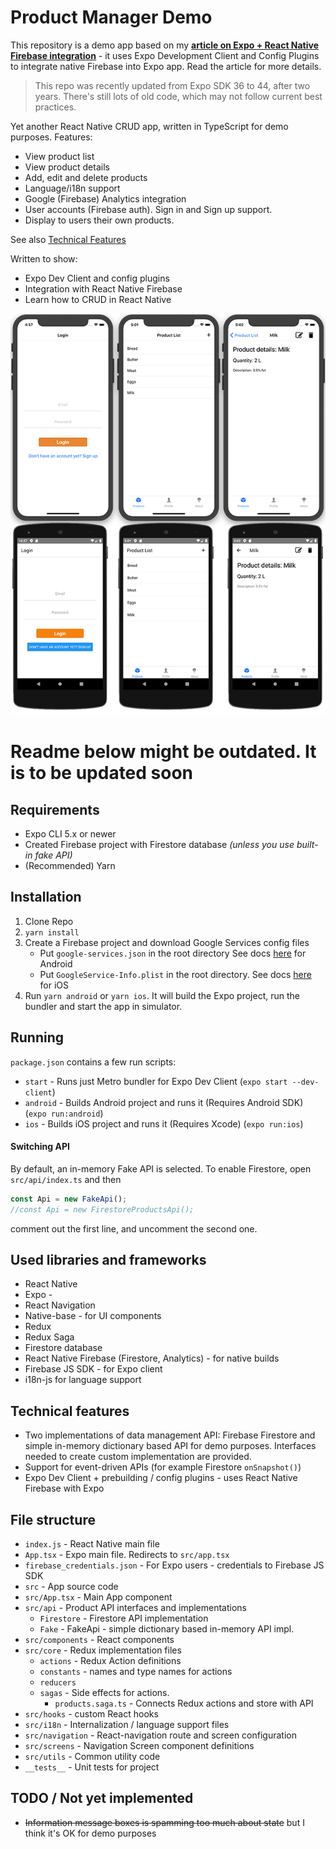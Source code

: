 # Product Manager Demo

This repository is a demo app based on my **[article on Expo + React Native Firebase integration](https://bartlomiej-klocek.medium.com/how-to-integrate-react-native-firebase-into-expo-d34712eaf64d)** - it uses Expo Development Client and Config Plugins to integrate native Firebase into Expo app. Read the article for more details.

> This repo was recently updated from Expo SDK 36 to 44, after two years. There's still lots of old code, which may not follow current best practices.

Yet another React Native CRUD app, written in
TypeScript for demo purposes. Features:

- View product list
- View product details
- Add, edit and delete products
- Language/i18n support
- Google (Firebase) Analytics integration
- User accounts (Firebase auth). Sign in and Sign up support.
- Display to users their own products.

See also [Technical Features](#technical-features)

Written to show:

- Expo Dev Client and config plugins
- Integration with React Native Firebase
- Learn how to CRUD in React Native

![Screenshot](./Screenshots/scr.png)

# Readme below might be outdated. It is to be updated soon

## Requirements

- Expo CLI 5.x or newer
- Created Firebase project with Firestore database
  _(unless you use built-in fake API)_
- (Recommended) Yarn

## Installation

1. Clone Repo
2. `yarn install`
3. Create a Firebase project and download Google Services config files
   - Put `google-services.json` in the root directory
     See docs [here](https://invertase.io/oss/react-native-firebase/quick-start/android-firebase-credentials)
     for Android
   - Put `GoogleService-Info.plist` in the root directory.
     See docs [here](https://invertase.io/oss/react-native-firebase/quick-start/ios-firebase-credentials)
     for iOS
4. Run `yarn android` or `yarn ios`. It will build the Expo project, run the bundler and start the app in simulator.

## Running

`package.json` contains a few run scripts:

- `start` - Runs just Metro bundler for Expo Dev Client (`expo start --dev-client`)
- `android` - Builds Android project and runs it (Requires Android SDK) (`expo run:android`)
- `ios` - Builds iOS project and runs it (Requires Xcode) (`expo run:ios`)

#### Switching API

By default, an in-memory Fake API is selected. To enable Firestore,
open `src/api/index.ts` and then

```typescript
const Api = new FakeApi();
//const Api = new FirestoreProductsApi();
```

comment out the first line, and uncomment the second one.

## Used libraries and frameworks

- React Native
- Expo -
- React Navigation
- Native-base - for UI components
- Redux
- Redux Saga
- Firestore database
- React Native Firebase (Firestore, Analytics) - for native builds
- Firebase JS SDK - for Expo client
- i18n-js for language support

## Technical features

- Two implementations of data management API: Firebase Firestore
  and simple in-memory dictionary based API for demo purposes. Interfaces
  needed to create custom implementation are provided.
- Support for event-driven APIs (for example Firestore `onSnapshot()`)
- Expo Dev Client + prebuilding / config plugins - uses React Native Firebase with Expo

## File structure

- `index.js` - React Native main file
- `App.tsx` - Expo main file. Redirects to `src/app.tsx`
- `firebase_credentials.json` - For Expo users - credentials
  to Firebase JS SDK
- `src` - App source code
- `src/App.tsx` - Main App component
- `src/api` - Product API interfaces and implementations
  - `Firestore` - Firestore API implementation
  - `Fake` - FakeApi - simple dictionary based in-memory API impl.
- `src/components` - React components
- `src/core` - Redux implementation files
  - `actions` - Redux Action definitions
  - `constants` - names and type names for actions
  - `reducers`
  - `sagas` - Side effects for actions.
    - `products.saga.ts` - Connects Redux actions and store with API
- `src/hooks` - custom React hooks
- `src/i18n` - Internalization / language support files
- `src/navigation` - React-navigation route and screen configuration
- `src/screens` - Navigation Screen component definitions
- `src/utils` - Common utility code
- `__tests__` - Unit tests for project

## TODO / Not yet implemented

- ~~Information message boxes is spamming too much about state~~
  but I think it's OK for demo purposes
